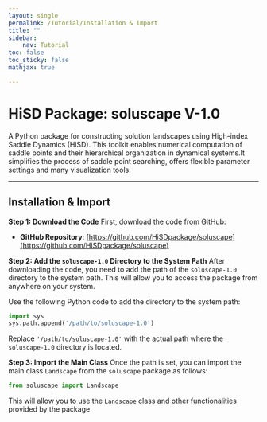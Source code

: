 ```yaml
---
layout: single
permalink: /Tutorial/Installation & Import
title: ""
sidebar:
    nav: Tutorial
toc: false
toc_sticky: false
mathjax: true

---
```

# HiSD Package: soluscape V-1.0
<!--
*        Version:  1.0.0
*        Created:  2024-12-25
*        Last Modified:  2025-03-13
*
*         Author:  Yuyang LIU <liuyuyang@stu.pku.edu.cn>
*      Copyright:  Copyright (c) 2024-2025, Lei ZHANG, Yuyang LIU. All rights reserved.
-->
      
      
A Python package for constructing solution landscapes using High-index Saddle Dynamics (HiSD). This toolkit enables numerical computation of saddle points and their hierarchical organization in dynamical systems.It simplifies the process of saddle point searching, offers flexible parameter settings and many visualization tools.

---    

## Installation & Import

**Step 1: Download the Code**
First, download the code from GitHub:
- **GitHub Repository**: [https://github.com/HiSDpackage/soluscape](https://github.com/HiSDpackage/soluscape)

**Step 2: Add the `soluscape-1.0` Directory to the System Path**
After downloading the code, you need to add the path of the `soluscape-1.0` directory to the system path. This will allow you to access the package from anywhere on your system.

Use the following Python code to add the directory to the system path:

```python
import sys
sys.path.append('/path/to/soluscape-1.0')
```

Replace `'/path/to/soluscape-1.0'` with the actual path where the `soluscape-1.0` directory is located.

**Step 3: Import the Main Class**
Once the path is set, you can import the main class `Landscape` from the `soluscape` package as follows:

```python
from soluscape import Landscape
```

This will allow you to use the `Landscape` class and other functionalities provided by the package.
